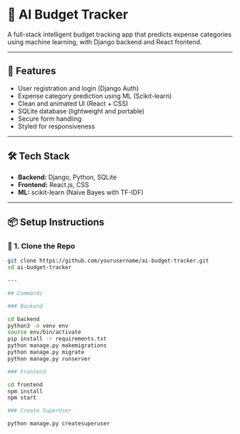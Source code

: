 # 🧠 AI Budget Tracker

A full-stack intelligent budget tracking app that predicts expense categories using machine learning, with Django backend and React frontend.

---

## 🌟 Features

- User registration and login (Django Auth)
- Expense category prediction using ML (Scikit-learn)
- Clean and animated UI (React + CSS)
- SQLite database (lightweight and portable)
- Secure form handling
- Styled for responsiveness

---

## 🛠 Tech Stack

- **Backend:** Django, Python, SQLite
- **Frontend:** React.js, CSS
- **ML:** scikit-learn (Naive Bayes with TF-IDF)

---

## 📦 Setup Instructions

### 🔁 1. Clone the Repo

```bash
git clone https://github.com/yourusername/ai-budget-tracker.git
cd ai-budget-tracker

---

## Commands

### Backend 

cd backend
python3 -m venv env
source env/bin/activate
pip install -r requirements.txt
python manage.py makemigrations
python manage.py migrate
python manage.py runserver

### Frontend

cd frontend
npm install
npm start

### Create SuperUser

python manage.py createsuperuser
